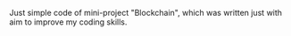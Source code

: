 Just simple code of mini-project "Blockchain", which was written just with aim to improve my coding skills.
